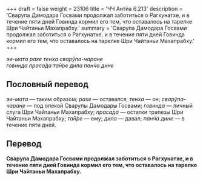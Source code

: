 +++
draft = false
weight = 23106
title = 'ЧЧ Антйа 6.213'
description = 'Сварупа Дамодара Госвами продолжал заботиться о Рагхунатхе, и в течение пяти дней Говинда кормил его тем, что оставалось на тарелке Шри Чайтаньи Махапрабху.'
summary = 'Сварупа Дамодара Госвами продолжал заботиться о Рагхунатхе, и в течение пяти дней Говинда кормил его тем, что оставалось на тарелке Шри Чайтаньи Махапрабху.'
+++

_эи-мата рахе тен̇ха сварӯпа-чаран̣е  
говинда праса̄да та̄н̇ре дила пан̃ча дине_

## Пословный перевод

_эи_\-_мата_ — таким образом; _рахе_ — оставался; _тен̇ха_ — он; _сварӯпа_\-_чаран̣е_ — под опекой Сварупы Дамодары Госвами; _говинда_ — личный слуга Шри Чайтаньи Махапрабху; _праса̄да_ — остатки трапезы Шри Чайтаньи Махапрабху; _та̄н̇ре_ — ему; _дила_ — давал; _пан̃ча_ _дине_ — в течение пяти дней.

## Перевод

**Сварупа Дамодара Госвами продолжал заботиться о Рагхунатхе, и в течение пяти дней Говинда кормил его тем, что оставалось на тарелке Шри Чайтаньи Махапрабху.**

